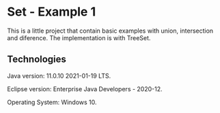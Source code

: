 # Set - Example 1
This is a little project that contain basic examples with union, intersection and diference. The implementation is with TreeSet.

Technologies
-----------------------------------
Java version: 11.0.10 2021-01-19 LTS.

Eclipse version: Enterprise Java Developers - 2020-12.

Operating System: Windows 10.
